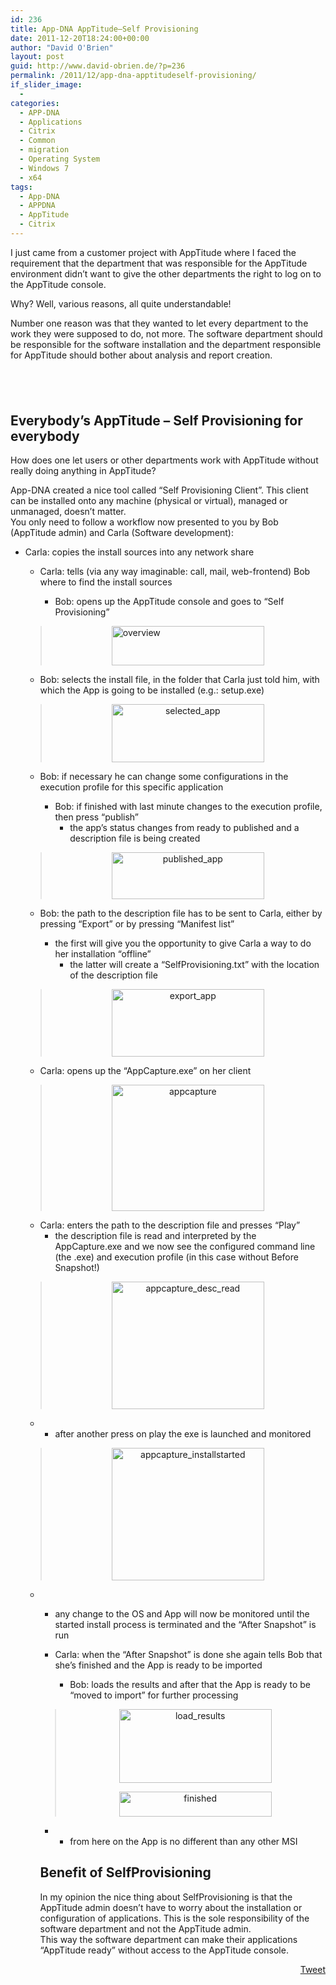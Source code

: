 ```yaml
---
id: 236
title: App-DNA AppTitude–Self Provisioning
date: 2011-12-20T18:24:00+00:00
author: "David O'Brien"
layout: post
guid: http://www.david-obrien.de/?p=236
permalink: /2011/12/app-dna-apptitudeself-provisioning/
if_slider_image:
  - 
categories:
  - APP-DNA
  - Applications
  - Citrix
  - Common
  - migration
  - Operating System
  - Windows 7
  - x64
tags:
  - App-DNA
  - APPDNA
  - AppTitude
  - Citrix
---
```

I just came from a customer project with AppTitude where I faced the requirement that the department that was responsible for the AppTitude environment didn’t want to give the other departments the right to log on to the AppTitude console.

Why? Well, various reasons, all quite understandable!

Number one reason was that they wanted to let every department to the work they were supposed to do, not more. The software department should be responsible for the software installation and the department responsible for AppTitude should bother about analysis and report creation.

## &nbsp;

## Everybody’s AppTitude – Self Provisioning for everybody

How does one let users or other departments work with AppTitude without really doing anything in AppTitude?

App-DNA created a nice tool called “Self Provisioning Client”. This client can be installed onto any machine (physical or virtual), managed or unmanaged, doesn’t matter.  
You only need to follow a workflow now presented to you by Bob (AppTitude admin) and Carla (Software development):

  * Carla: copies the install sources into any network share 
      * Carla: tells (via any way imaginable: call, mail, web-frontend) Bob where to find the install sources 
          * Bob: opens up the AppTitude console and goes to “Self Provisioning”</ul> 
        > <a href="http://www.david-obrien.de/wp-content/uploads/2012/01/overview.jpg" onclick="_gaq.push(['_trackEvent', 'outbound-article', 'http://www.david-obrien.de/wp-content/uploads/2012/01/overview.jpg', '']);" class="broken_link"><img style="background-image: none; padding-left: 0px; padding-right: 0px; display: block; float: none; margin-left: auto; margin-right: auto; padding-top: 0px; border-image: initial" class="lightbox" title="overview" alt="overview" src="http://www.david-obrien.de/wp-content/uploads/2012/01/overview_thumb.jpg" width="244" height="63" /></a>
        
          * Bob: selects the install file, in the folder that Carla just told him, with which the App is going to be installed (e.g.: setup.exe)
        
        > <p align="center">
        >   <a href="http://www.david-obrien.de/wp-content/uploads/2012/01/selected_app.jpg" onclick="_gaq.push(['_trackEvent', 'outbound-article', 'http://www.david-obrien.de/wp-content/uploads/2012/01/selected_app.jpg', '']);" class="broken_link"><img style="background-image: none; padding-left: 0px; padding-right: 0px; display: inline; padding-top: 0px; border-image: initial" class="lightbox" title="selected_app" alt="selected_app" src="http://www.david-obrien.de/wp-content/uploads/2012/01/selected_app_thumb.jpg" width="244" height="93" /></a>
        > </p>
        
          * Bob: if necessary he can change some configurations in the execution profile for this specific application 
              * Bob: if finished with last minute changes to the execution profile, then press “publish” 
                  * the app’s status changes from ready to published and a description file is being created</ul> 
            > <p align="center">
            >   <a href="http://www.david-obrien.de/wp-content/uploads/2012/01/published_app.jpg" onclick="_gaq.push(['_trackEvent', 'outbound-article', 'http://www.david-obrien.de/wp-content/uploads/2012/01/published_app.jpg', '']);" class="broken_link"><img style="background-image: none; padding-left: 0px; padding-right: 0px; display: inline; padding-top: 0px; border-image: initial" class="lightbox" title="published_app" alt="published_app" src="http://www.david-obrien.de/wp-content/uploads/2012/01/published_app_thumb.jpg" width="244" height="75" /></a>
            > </p>
            
              * Bob: the path to the description file has to be sent to Carla, either by pressing “Export” or by pressing “Manifest list” 
                  * the first will give you the opportunity to give Carla a way to do her installation “offline” 
                      * the latter will create a “SelfProvisioning.txt” with the location of the description file</ul> 
                
                > <p align="center">
                >   <a href="http://www.david-obrien.de/wp-content/uploads/2012/01/export_app.jpg" onclick="_gaq.push(['_trackEvent', 'outbound-article', 'http://www.david-obrien.de/wp-content/uploads/2012/01/export_app.jpg', '']);" class="broken_link"><img style="background-image: none; padding-left: 0px; padding-right: 0px; display: inline; padding-top: 0px; border-image: initial" class="lightbox" title="export_app" alt="export_app" src="http://www.david-obrien.de/wp-content/uploads/2012/01/export_app_thumb.jpg" width="244" height="108" /></a>
                > </p>
                
                  * Carla: opens up the “AppCapture.exe” on her client
                
                > <p align="center">
                >   <a href="http://www.david-obrien.de/wp-content/uploads/2012/01/appcapture.jpg" onclick="_gaq.push(['_trackEvent', 'outbound-article', 'http://www.david-obrien.de/wp-content/uploads/2012/01/appcapture.jpg', '']);" class="broken_link"><img style="background-image: none; padding-left: 0px; padding-right: 0px; display: inline; padding-top: 0px; border-image: initial" class="lightbox" title="appcapture" alt="appcapture" src="http://www.david-obrien.de/wp-content/uploads/2012/01/appcapture_thumb.jpg" width="244" height="202" /></a>
                > </p>
                
                  * Carla: enters the path to the description file and presses “Play” 
                      * the description file is read and interpreted by the AppCapture.exe and we now see the configured command line (the .exe) and execution profile (in this case without Before Snapshot!)
                
                > <p align="center">
                >   <a href="http://www.david-obrien.de/wp-content/uploads/2012/01/appcapture_desc_read.jpg" onclick="_gaq.push(['_trackEvent', 'outbound-article', 'http://www.david-obrien.de/wp-content/uploads/2012/01/appcapture_desc_read.jpg', '']);" class="broken_link"><img style="background-image: none; padding-left: 0px; padding-right: 0px; display: inline; padding-top: 0px; border-image: initial" class="lightbox" title="appcapture_desc_read" alt="appcapture_desc_read" src="http://www.david-obrien.de/wp-content/uploads/2012/01/appcapture_desc_read_thumb.jpg" width="244" height="204" /></a>
                > </p>
                
                  * &nbsp; 
                      * after another press on play the exe is launched and monitored
                
                > <p align="center">
                >   <a href="http://www.david-obrien.de/wp-content/uploads/2012/01/appcapture_installstarted.jpg" onclick="_gaq.push(['_trackEvent', 'outbound-article', 'http://www.david-obrien.de/wp-content/uploads/2012/01/appcapture_installstarted.jpg', '']);" class="broken_link"><img style="background-image: none; padding-left: 0px; padding-right: 0px; display: inline; padding-top: 0px; border-image: initial" class="lightbox" title="appcapture_installstarted" alt="appcapture_installstarted" src="http://www.david-obrien.de/wp-content/uploads/2012/01/appcapture_installstarted_thumb.jpg" width="244" height="212" /></a>
                > </p>
                
                  * &nbsp; 
                      * any change to the OS and App will now be monitored until the started install process is terminated and the “After Snapshot” is run
                      * Carla: when the “After Snapshot” is done she again tells Bob that she’s finished and the App is ready to be imported 
                          * Bob: loads the results and after that the App is ready to be “moved to import” for further processing</ul> 
                        > <p align="center">
                        >   <a href="http://www.david-obrien.de/wp-content/uploads/2012/01/load_results.jpg" onclick="_gaq.push(['_trackEvent', 'outbound-article', 'http://www.david-obrien.de/wp-content/uploads/2012/01/load_results.jpg', '']);" class="broken_link"><img style="background-image: none; padding-left: 0px; padding-right: 0px; display: inline; padding-top: 0px; border-image: initial" class="lightbox" title="load_results" alt="load_results" src="http://www.david-obrien.de/wp-content/uploads/2012/01/load_results_thumb.jpg" width="244" height="118" /></a>
                        > </p>
                        > 
                        > <p align="center">
                        >   <a href="http://www.david-obrien.de/wp-content/uploads/2012/01/finished.jpg" onclick="_gaq.push(['_trackEvent', 'outbound-article', 'http://www.david-obrien.de/wp-content/uploads/2012/01/finished.jpg', '']);" class="broken_link"><img style="background-image: none; padding-left: 0px; padding-right: 0px; display: inline; padding-top: 0px; border-image: initial" class="lightbox" title="finished" alt="finished" src="http://www.david-obrien.de/wp-content/uploads/2012/01/finished_thumb.jpg" width="244" height="40" /></a>
                        > </p>
                        
                          *   * from here on the App is no different than any other MSI
                        ## Benefit of SelfProvisioning
                        
                        In my opinion the nice thing about SelfProvisioning is that the AppTitude admin doesn’t have to worry about the installation or configuration of applications. This is the sole responsibility of the software department and not the AppTitude admin.  
                        This way the software department can make their applications “AppTitude ready” without access to the AppTitude console.
                        
                        <div style="float: right; margin-left: 10px;">
                          <a href="https://twitter.com/share" onclick="_gaq.push(['_trackEvent', 'outbound-article', 'https://twitter.com/share', 'Tweet']);" class="twitter-share-button" data-hashtags="App-DNA,APPDNA,AppTitude,Citrix" data-count="vertical" data-url="http://www.david-obrien.net/2011/12/app-dna-apptitudeself-provisioning/">Tweet</a>
                        </div>
